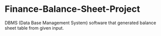 # Finance-Balance-Sheet-Project
DBMS (Data Base Management System) software that generated balance sheet table from given input.

